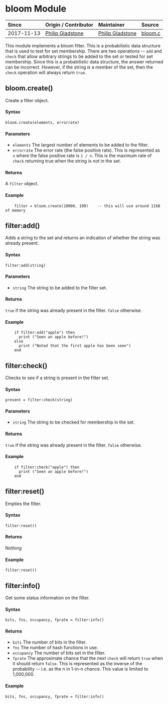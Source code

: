 # bloom Module
| Since  | Origin / Contributor  | Maintainer  | Source  |
| :----- | :-------------------- | :---------- | :------ |
| 2017-11-13 | [Philip Gladstone](https://github.com/pjsg) | [Philip Gladstone](https://github.com/pjsg) | [bloom.c](../../../app/modules/bloom.c)|


This module implements a bloom filter. This is a probabilistic data structure that is used to test for set membership. There are two operations -- `add` and `check` that allow 
arbitrary strings to be added to the set or tested for set membership. Since this is a probabilistic data structure, the answer returned can be incorrect. However,
if the string *is* a member of the set, then the `check` operation will always return `true`. 

## bloom.create()
Create a filter object.

#### Syntax
`bloom.create(elements, errorrate)`

#### Parameters
- `elements` The largest number of elements to be added to the filter.
- `errorrate` The error rate (the false positive rate). This is represented as `n` where the false positive rate is `1 / n`. This is the maximum rate of `check` returning true when the string is *not* in the set.

#### Returns
A `filter` object.

#### Example

```
    filter = bloom.create(10000, 100)    -- this will use around 11kB of memory
```

## filter:add()
Adds a string to the set and returns an indication of whether the string was already present.

#### Syntax
`filter:add(string)`

#### Parameters
- `string` The string to be added to the filter set.

#### Returns
`true` if the string was already present in the filter. `false` otherwise.

#### Example

```
    if filter:add("apple") then
      print ("Seen an apple before!")
    else
      print ("Noted that the first apple has been seen")
    end
```

## filter:check()
Checks to see if a string is present in the filter set.

#### Syntax
`present = filter:check(string)`

#### Parameters
- `string` The string to be checked for membership in the set.

#### Returns
`true` if the string was already present in the filter. `false` otherwise.

#### Example

```
    if filter:check("apple") then
      print ("Seen an apple before!")
    end
```


## filter:reset()
Empties the filter.

#### Syntax
`filter:reset()`

#### Returns
Nothing

#### Example
```
filter:reset()
```

## filter:info()
Get some status information on the filter.

#### Syntax
`bits, fns, occupancy, fprate = filter:info()`

#### Returns
- `bits` The number of bits in the filter.
- `fns` The number of hash functions in use.
- `occupancy` The number of bits set in the filter. 
- `fprate` The approximate chance that the next `check` will return `true` when it should return `false`. This is represented as the inverse of the probability -- i.e. as the n in 1-in-n chance. This value is limited to 1,000,000.

#### Example
```
bits, fns, occupancy, fprate = filter:info()
```

